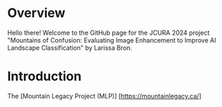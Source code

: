 # Overview
Hello there! Welcome to the GitHub page for the JCURA 2024 project "Mountains of Confusion: Evaluating Image Enhancement to Improve AI Landscape Classification" by Larissa Bron. 

# Introduction
The [Mountain Legacy Project (MLP)] [https://mountainlegacy.ca/] 
